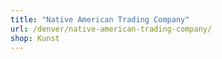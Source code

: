 ```yaml
---
title: "Native American Trading Company"
url: /denver/native-american-trading-company/
shop: Kunst
---
```


